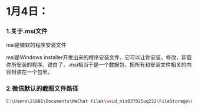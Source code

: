# 1月4日：

### 1.关于.msi文件

msi是微软的程序安装文件

msi是Windows installer开发出来的程序安装文件，它可以让你安装，修改，卸载你所安装的程序。说白了，.msi相当于是一个数据包，把所有和安装文件相关的内容封装在一个包里。

### 2.微信默认的截图文件路径

```sh
C:\Users\21681\Documents\WeChat Files\wxid_niz037025uq222\FileStorage\Cache
```

